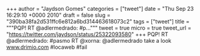 
+++
author = "Jaydson Gomes"
categories = ["tweet"]
date = "Thu Sep 23 16:29:10 +0000 2010"
draft = false
slug = "390ba38fa2d531ffc6e812a6bd314463618073c2"
tags = ["tweet"]
title = """PQP! RT @adlermedrado: #p..."""
tweet = true
micro = true
tweet_url = "https://twitter.com/jaydson/status/25322093580"
+++
PQP! RT @adlermedrado: #pasmo RT @xorna: @adlermedrado take a look www.drimio.com #locaweb #fail
